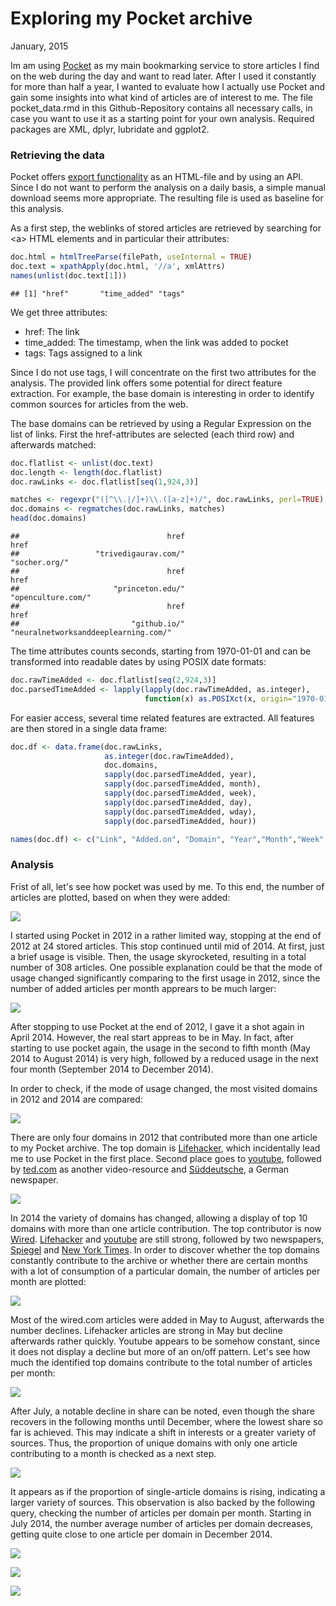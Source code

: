 # Exploring my Pocket archive
January, 2015  

Im am using [Pocket](http://getpocket.com) as my main bookmarking service to store articles I find on the web during the day and want to read later. After I used it constantly for more than half a year, I wanted to evaluate how I actually use Pocket and gain some insights into what kind of articles are of interest to me. The file pocket_data.rmd in this Github-Repository contains all necessary calls, in case you want to use it as a starting point for your own analysis. Required packages are XML, dplyr, lubridate and ggplot2.

### Retrieving the data

Pocket offers [export functionality](https://getpocket.com/export) as an HTML-file and by using an API. Since I do not want to perform the analysis on a daily basis, a simple manual download seems more appropriate. The resulting file is used as baseline for this analysis.

As a first step, the weblinks of stored articles are retrieved by searching for \<a\> HTML elements and in particular their attributes:

```r
doc.html = htmlTreeParse(filePath, useInternal = TRUE)
doc.text = xpathApply(doc.html, '//a', xmlAttrs)
names(unlist(doc.text[1]))
```

```
## [1] "href"       "time_added" "tags"
```
We get three attributes:

* href: The link
* time_added: The timestamp, when the link was added to pocket
* tags: Tags assigned to a link

Since I do not use tags, I will concentrate on the first two attributes for the analysis. The provided link offers some potential for direct feature extraction. For example, the base domain is interesting in order to identify common sources for articles from the web.

The base domains can be retrieved by using a Regular Expression on the list of links. First the href-attributes are selected (each third row) and afterwards matched:

```r
doc.flatlist <- unlist(doc.text)
doc.length <- length(doc.flatlist)
doc.rawLinks <- doc.flatlist[seq(1,924,3)]

matches <- regexpr("([^\\.|/]+)\\.([a-z]+)/", doc.rawLinks, perl=TRUE)
doc.domains <- regmatches(doc.rawLinks, matches)
head(doc.domains)
```

```
##                                 href                                 href 
##                 "trivedigaurav.com/"                        "socher.org/" 
##                                 href                                 href 
##                     "princeton.edu/"                   "openculture.com/" 
##                                 href                                 href 
##                         "github.io/" "neuralnetworksanddeeplearning.com/"
```
The time attributes counts seconds, starting from 1970-01-01 and can be transformed into readable dates by using POSIX date formats:

```r
doc.rawTimeAdded <- doc.flatlist[seq(2,924,3)]
doc.parsedTimeAdded <- lapply(lapply(doc.rawTimeAdded, as.integer), 
                              function(x) as.POSIXct(x, origin="1970-01-01",tz = "GMT"))
```
For easier access, several time related features are extracted. All features are then stored in a single data frame:

```r
doc.df <- data.frame(doc.rawLinks,
                     as.integer(doc.rawTimeAdded),
                     doc.domains,
                     sapply(doc.parsedTimeAdded, year), 
                     sapply(doc.parsedTimeAdded, month),
                     sapply(doc.parsedTimeAdded, week),
                     sapply(doc.parsedTimeAdded, day),
                     sapply(doc.parsedTimeAdded, wday),
                     sapply(doc.parsedTimeAdded, hour))

names(doc.df) <- c("Link", "Added.on", "Domain", "Year","Month","Week","Day","Weekday","Hour")
```

### Analysis

Frist of all, let's see how pocket was used by me. To this end, the number of articles are plotted, based on when they were added:

![](pocket_data_files/figure-html/unnamed-chunk-6-1.png) 

I started using Pocket in 2012 in a rather limited way, stopping at the end of 2012 at 24 stored articles. This stop continued until mid of 2014. At first, just a brief usage is visible. Then, the usage skyrocketed, resulting in a total number of 308 articles. One possible explanation could be that the mode of usage changed significantly comparing to the first usage in 2012, since the number of added articles per month apprears to be much larger:

![](pocket_data_files/figure-html/unnamed-chunk-7-1.png) 

After stopping to use Pocket at the end of 2012, I gave it a shot again in April 2014. However, the real start appreas to be in May. In fact, after starting to use pocket again, the usage in the second to fifth month (May 2014 to August 2014) is very high, followed by a reduced usage in the next four month (September 2014 to December 2014).

In order to check, if the mode of usage changed, the most visited domains in 2012 and 2014 are compared:

![](pocket_data_files/figure-html/unnamed-chunk-8-1.png) 

There are only four domains in 2012 that contributed more than one article to my Pocket archive. The top domain is [Lifehacker](http://lifehacker.com), which incidentally lead me to use Pocket in the first place. Second place goes to [youtube](http://youtube.com), followed by [ted.com](http://ted.com) as another video-resource and [Süddeutsche](http://sueddeutsche.de), a German newspaper.

![](pocket_data_files/figure-html/unnamed-chunk-9-1.png) 

In 2014 the variety of domains has changed, allowing a display of top 10 domains with more than one article contribution. The top contributor is now [Wired](wired.com). [Lifehacker](http://lifehacker.com) and [youtube](http://youtube.com) are still strong, followed by two newspapers, [Spiegel](http://spiegel.de) and [New York Times](http://nytimes.com). In order to discover whether the top domains constantly contribute to the archive or whether there are certain months with a lot of consumption of a particular domain, the number of articles per month are plotted:

![](pocket_data_files/figure-html/unnamed-chunk-10-1.png) 

Most of the wired.com articles were added in May to August, afterwards the number declines. Lifehacker articles are strong in May but decline afterwards rather quickly. Youtube appears to be somehow constant, since it does not display a decline but more of an on/off pattern. Let's see how much the identified top domains contribute to the total number of articles per month:

![](pocket_data_files/figure-html/unnamed-chunk-11-1.png) 

After July, a notable decline in share can be noted, even though the share recovers in the following months until December, where the lowest share so far is achieved. This may indicate a shift in interests or a greater variety of sources. Thus, the proportion of unique domains with only one article contributing to a month is checked as a next step.

![](pocket_data_files/figure-html/unnamed-chunk-12-1.png) 

It appears as if the proportion of single-article domains is rising, indicating a larger variety of sources. This observation is also backed by the following query, checking the number of articles per domain per month. Starting in July 2014, the number average number of articles per domain decreases, getting quite close to one article per domain in December 2014.

![](pocket_data_files/figure-html/unnamed-chunk-13-1.png) 

![](pocket_data_files/figure-html/unnamed-chunk-14-1.png) 

![](pocket_data_files/figure-html/unnamed-chunk-15-1.png) 

